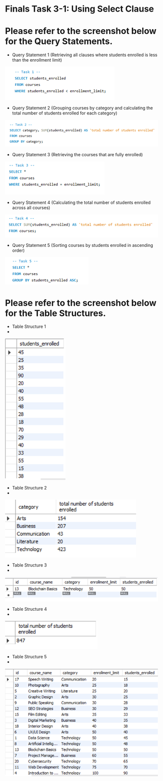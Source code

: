 # Finals Task 3-1: Using Select Clause
# Please refer to the screenshot below for the Query Statements.

- Query Statement 1 (Retrieving all clauses where students enrolled is less than the enrollment limit)
  
![Sample Output](images/task1.PNG)

- Query Statement 2 (Grouping courses by category and calculating the total number of students enrolled for each category)
  
![Sample Output](images/task2.PNG)

- Query Statement 3 (Retrieving the courses that are fully enrolled)
  
![Sample Output](images/task3.PNG)

- Query Statement 4 (Calculating the total number of students enrolled across all courses)
  
![Sample Output](images/task4.PNG)

- Query Statement 5 (Sorting courses by students enrolled in ascending order)
  
![Sample Output](images/task5.PNG)

# Please refer to the screenshot below for the Table Structures.

- Table Structure 1
- 
![Sample Output](images/table(1).png)

- Table Structure 2
- 
![Sample Output](images/table(2).png)

- Table Structure 3
- 
![Sample Output](images/table(3).png)

- Table Structure 4
- 
![Sample Output](images/table(4).png)

- Table Structure 5
- 
![Sample Output](images/table(5).png)
